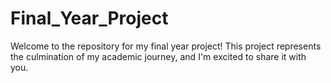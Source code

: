 # Final_Year_Project
Welcome to the repository for my final year project! This project represents the culmination of my academic journey, and I'm excited to share it with you.
